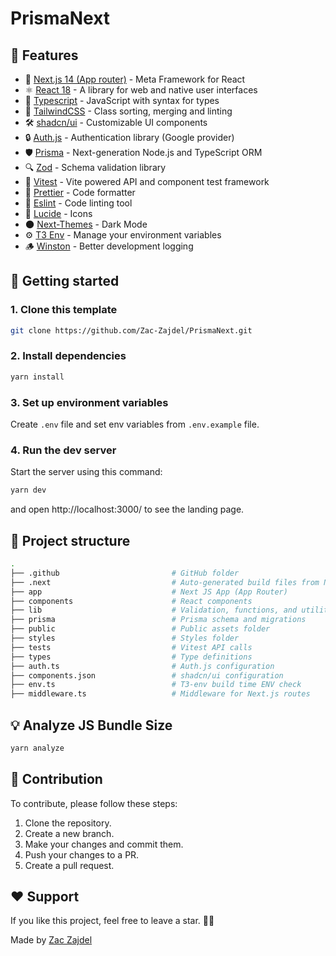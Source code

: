 # PrismaNext

## 🎉 Features

- 🚀 [Next.js 14 (App router)](https://nextjs.org/) - Meta Framework for React
- ⚛️ [React 18](https://react.dev/) - A library for web and native user interfaces
- 📘 [Typescript](https://www.typescriptlang.org/) - JavaScript with syntax for types
- 🎨 [TailwindCSS](https://tailwindcss.com/) - Class sorting, merging and linting
- 🛠️ [shadcn/ui](https://ui.shadcn.com/) - Customizable UI components
- 🔒 [Auth.js](https://authjs.dev/) - Authentication library (Google provider)
- 🛡️ [Prisma](https://www.prisma.io/) - Next-generation Node.js and TypeScript ORM
- 🔍 [Zod](https://zod.dev/) - Schema validation library
- 🧪 [Vitest](https://vitest.dev/) - Vite powered API and component test framework
- 💅 [Prettier](https://prettier.io/) - Code formatter
- 🧹 [Eslint](https://eslint.org/) - Code linting tool
- 🔹 [Lucide](https://lucide.dev/icons/) - Icons
- 🌑 [Next-Themes](https://github.com/pacocoursey/next-themes) - Dark Mode
- ⚙️ [T3 Env](https://env.t3.gg/) - Manage your environment variables
- 🪵 [Winston](https://github.com/winstonjs/winston) - Better development logging

## 🎯 Getting started

### 1. Clone this template

```bash
git clone https://github.com/Zac-Zajdel/PrismaNext.git
```

### 2. Install dependencies

```bash
yarn install
```

### 3. Set up environment variables

Create `.env` file and set env variables from `.env.example` file.

### 4. Run the dev server

Start the server using this command:

```bash
yarn dev
```

and open http://localhost:3000/ to see the landing page.

## 📁 Project structure

```bash
.
├── .github                         # GitHub folder
├── .next                           # Auto-generated build files from Next.js
├── app                             # Next JS App (App Router)
├── components                      # React components
├── lib                             # Validation, functions, and utilities
├── prisma                          # Prisma schema and migrations
├── public                          # Public assets folder
├── styles                          # Styles folder
├── tests                           # Vitest API calls
├── types                           # Type definitions
├── auth.ts                         # Auth.js configuration
├── components.json                 # shadcn/ui configuration
├── env.ts                          # T3-env build time ENV check
├── middleware.ts                   # Middleware for Next.js routes
```

## 💡 Analyze JS Bundle Size

```bash
yarn analyze
```

## 🤝 Contribution

To contribute, please follow these steps:

1. Clone the repository.
2. Create a new branch.
3. Make your changes and commit them.
4. Push your changes to a PR.
5. Create a pull request.

## ❤️ Support

If you like this project, feel free to leave a star. 🌟😊

Made by <a href="https://github.com/Zac-Zajdel">Zac Zajdel</a>
